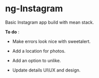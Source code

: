 
ng-Instagram
============

Basic Instagram app build with mean stack.

**To do** :

- Make errors look nice with sweetalert.

- Add a location for photos.

- Add an option to unlike.

- Update details UI\UX and design.
